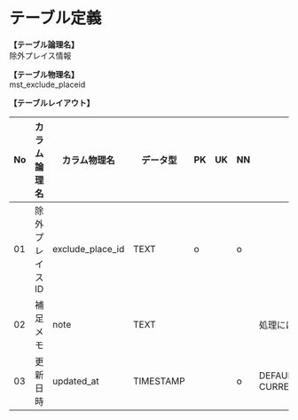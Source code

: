 # テーブル定義

**【テーブル論理名】**  
除外プレイス情報

**【テーブル物理名】**  
mst_exclude_placeid

**【テーブルレイアウト】**  

| No  |  カラム論理名  |   カラム物理名   | データ型  | PK  | UK  | NN  |         コメント          |
| --- | -------------- | ---------------- | --------- | --- | --- | --- | ------------------------- |
| 01  | 除外プレイスID | exclude_place_id | TEXT      | o   |     | o   |                           |
| 02  | 補足メモ       | note             | TEXT      |     |     |     | 処理には使用しない        |
| 03  | 更新日時       | updated_at       | TIMESTAMP |     |     | o   | DEFAULT CURRENT_TIMESTAMP |


